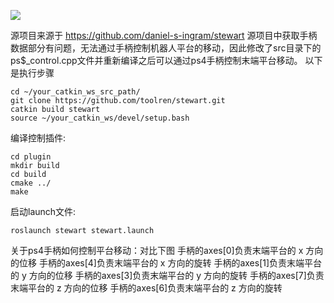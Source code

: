![](https://github.com/toolren/stewart/blob/main/gif/stewart.gif)

源项目来源于 https://github.com/daniel-s-ingram/stewart 源项目中获取手柄数据部分有问题，无法通过手柄控制机器人平台的移动，因此修改了src目录下的ps$_control.cpp文件并重新编译之后可以通过ps4手柄控制末端平台移动。
以下是执行步骤

```
cd ~/your_catkin_ws_src_path/  
git clone https://github.com/toolren/stewart.git  
catkin build stewart
source ~/your_catkin_ws/devel/setup.bash
```

编译控制插件:

```
cd plugin  
mkdir build  
cd build  
cmake ../  
make  
```

启动launch文件:

```
roslaunch stewart stewart.launch
```


关于ps4手柄如何控制平台移动：对比下图
手柄的axes[0]负责末端平台的 x 方向的位移 手柄的axes[4]负责末端平台的 x 方向的旋转
手柄的axes[1]负责末端平台的 y 方向的位移 手柄的axes[3]负责末端平台的 y 方向的旋转
手柄的axes[7]负责末端平台的 z 方向的位移 手柄的axes[6]负责末端平台的 z 方向的旋转
[](https://github.com/toolren/stewart/blob/main/gif/ps4_control.png)

